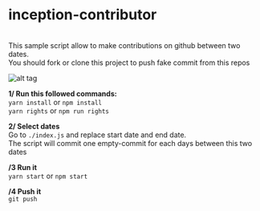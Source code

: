 # inception-contributor

<br/>This sample script allow to make contributions on github between two dates.
<br/>You should fork or clone this project to push fake commit from this repos

![alt tag](http://www.afronski.pl/assets/PrivateContributionsGithub.png)

**1/ Run this followed commands:**
<br/>`yarn install` or `npm install`
<br/>`yarn rights` or `npm run rights`

**2/ Select dates**
<br/>Go to `./index.js` and replace start date and end date.
<br/>The script will commit one empty-commit for each days between this two dates

**/3 Run it**
<br/>`yarn start` or `npm start`

**/4 Push it**
<br/>`git push`
